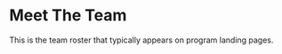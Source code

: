 Meet The Team
=============

This is the team roster that typically appears on program landing pages.